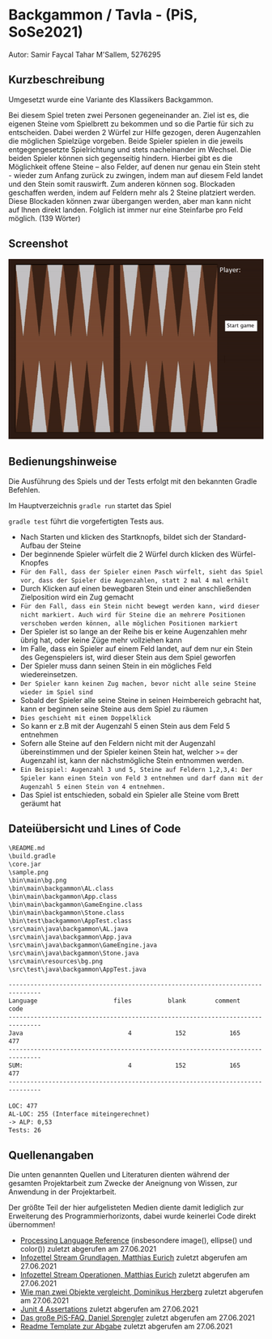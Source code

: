 # Backgammon / Tavla - (PiS, SoSe2021)


Autor: Samir Faycal Tahar M'Sallem, 5276295


## Kurzbeschreibung 

Umgesetzt wurde eine Variante des Klassikers Backgammon. 

Bei diesem Spiel treten zwei Personen gegeneinander an. Ziel ist es, die eigenen Steine vom Spielbrett zu bekommen und so die Partie für sich zu entscheiden. Dabei werden 2 Würfel zur Hilfe gezogen, deren Augenzahlen die möglichen Spielzüge vorgeben. Beide Spieler spielen in die jeweils entgegengesetzte Spielrichtung und stets nacheinander im Wechsel. Die beiden Spieler können sich gegenseitig hindern. Hierbei gibt es die Möglichkeit offene Steine – also Felder, auf denen nur genau ein Stein steht - wieder zum Anfang zurück zu zwingen, indem man auf diesem Feld landet und den Stein somit rauswirft. Zum anderen können sog. Blockaden geschaffen werden, indem auf Feldern mehr als 2 Steine platziert werden. Diese Blockaden können zwar übergangen werden, aber man kann nicht auf Ihnen direkt landen. Folglich ist immer nur eine Steinfarbe pro Feld möglich.  (139 Wörter)

## Screenshot

![Screenshot](sample_game.GIF)

## Bedienungshinweise

Die Ausführung des Spiels und der Tests erfolgt mit den bekannten Gradle Befehlen.

Im Hauptverzeichnis `gradle run` startet das Spiel

`gradle test` führt die vorgefertigten Tests aus.

- Nach Starten und klicken des Startknopfs, bildet sich der Standard-Aufbau der Steine 
- Der beginnende Spieler würfelt die 2 Würfel durch klicken des Würfel-Knopfes
- `Für den Fall, dass der Spieler einen Pasch würfelt, sieht das Spiel vor, dass der Spieler die Augenzahlen, statt 2 mal 4 mal erhält`
- Durch Klicken auf einen bewegbaren Stein und einer anschließenden Zielposition wird ein Zug gemacht
- `Für den Fall, dass ein Stein nicht bewegt werden kann, wird dieser nicht markiert. Auch wird für Steine die an mehrere Positionen verschoben werden können, alle möglichen Positionen markiert`
- Der Spieler ist so lange an der Reihe bis er keine Augenzahlen mehr übrig hat, oder keine Züge mehr vollziehen kann
- Im Falle, dass ein Spieler auf einem Feld landet, auf dem nur ein Stein des Gegenspielers ist, wird dieser Stein aus dem Spiel geworfen
- Der Spieler muss dann seinen Stein in ein mögliches Feld wiedereinsetzen.
- `Der Spieler kann keinen Zug machen, bevor nicht alle seine Steine wieder im Spiel sind`
- Sobald der Spieler alle seine Steine in seinen Heimbereich gebracht hat, kann er beginnen seine Steine aus dem Spiel zu räumen
- `Dies geschieht mit einem Doppelklick`
- So kann er z.B mit der Augenzahl 5 einen Stein aus dem Feld 5 entnehmen
- Sofern alle Steine auf den Feldern nicht mit der Augenzahl übereinstimmen und der Spieler keinen Stein hat, welcher >= der Augenzahl ist, kann der nächstmögliche Stein entnommen werden.
- `Ein Beispiel: Augenzahl 3 und 5, Steine auf Feldern 1,2,3,4: Der Spieler kann einen Stein von Feld 3 entnehmen und darf dann mit der Augenzahl 5 einen Stein von 4 entnehmen.`
- Das Spiel ist entschieden, sobald ein Spieler alle Steine vom Brett geräumt hat


## Dateiübersicht und Lines of Code
		     
```
\README.md
\build.gradle
\core.jar
\sample.png
\bin\main\bg.png
\bin\main\backgammon\AL.class
\bin\main\backgammon\App.class
\bin\main\backgammon\GameEngine.class
\bin\main\backgammon\Stone.class
\bin\test\backgammon\AppTest.class
\src\main\java\backgammon\AL.java
\src\main\java\backgammon\App.java
\src\main\java\backgammon\GameEngine.java
\src\main\java\backgammon\Stone.java
\src\main\resources\bg.png
\src\test\java\backgammon\AppTest.java
```		

```		
-------------------------------------------------------------------------------
Language                     files          blank        comment           code
-------------------------------------------------------------------------------
Java                             4            152            165            477
-------------------------------------------------------------------------------
SUM:                             4            152            165            477
-------------------------------------------------------------------------------

LOC: 477
AL-LOC: 255 (Interface miteingerechnet)
-> ALP: 0,53
Tests: 26
```


## Quellenangaben
Die unten genannten Quellen und Literaturen dienten während der gesamten Projektarbeit zum Zwecke der Aneignung von Wissen, zur Anwendung in der Projektarbeit.

Der größte Teil der hier aufgelisteten Medien diente damit lediglich zur Erweiterung des Programmierhorizonts, dabei wurde keinerlei Code direkt übernommen!
- [Processing Language Reference](https://processing.org/reference/) (insbesondere image(), ellipse() und color()) zuletzt abgerufen am 27.06.2021
- [Infozettel Stream Grundlagen, Matthias Eurich](https://moodle.thm.de/pluginfile.php/325977/mod_resource/content/4/02_streams.html) zuletzt abgerufen am 27.06.2021
- [Infozettel Stream Operationen, Matthias Eurich](https://moodle.thm.de/pluginfile.php/325978/mod_resource/content/1/03_streams.html) zuletzt abgerufen am 27.06.2021
- [Wie man zwei Objekte vergleicht, Dominikus Herzberg](https://drive.google.com/file/d/1kYmFtx-mALCyR1FSVfQ6RgzbIrv4Sa-M/view) zuletzt abgerufen am 27.06.2021
- [Junit 4 Assertations](https://github.com/junit-team/junit4/wiki/Assertions) zuletzt abgerufen am 27.06.2021
- [Das große PiS-FAQ, Daniel Sprengler](https://github.com/DSpengler99/pis_faq_ss21) zuletzt abgerufen am 27.06.2021
- [Readme Template zur Abgabe](https://moodle.thm.de/pluginfile.php/796890/mod_resource/content/0/README.Template.md) zuletzt abgerufen am 27.06.2021








